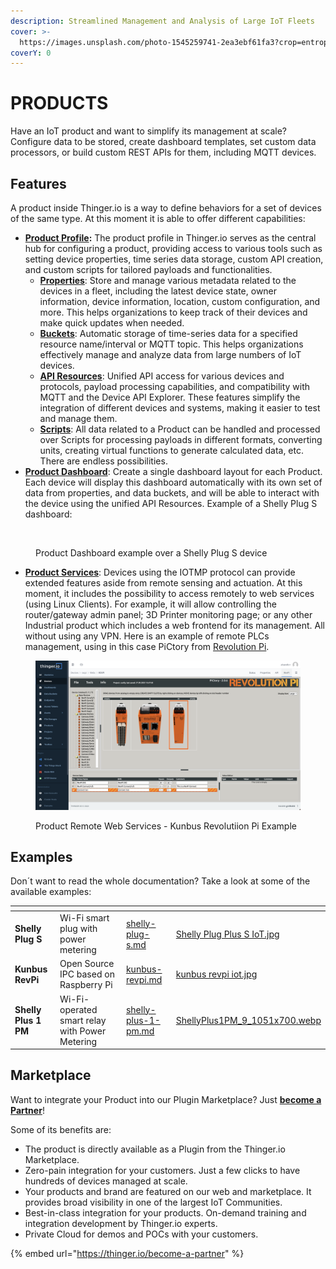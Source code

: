 ```yaml
---
description: Streamlined Management and Analysis of Large IoT Fleets
cover: >-
  https://images.unsplash.com/photo-1545259741-2ea3ebf61fa3?crop=entropy&cs=tinysrgb&fm=jpg&ixid=MnwxOTcwMjR8MHwxfHNlYXJjaHw1fHxpb3R8ZW58MHx8fHwxNjc1ODY3Nzky&ixlib=rb-4.0.3&q=80
coverY: 0
---
```


# PRODUCTS

Have an IoT product and want to simplify its management at scale? Configure data to be stored, create dashboard templates, set custom data processors, or build custom REST APIs for them, including MQTT devices.

## Features

A product inside Thinger.io is a way to define behaviors for a set of devices of the same type. At this moment it is able to offer different capabilities:

* [**Product Profile**](product-profile/)**:** The product profile in Thinger.io serves as the central hub for configuring a product, providing access to various tools such as setting device properties, time series data storage, custom API creation, and custom scripts for tailored payloads and functionalities.
  * [**Properties**](product-profile/properties.md): Store and manage various metadata related to the devices in a fleet, including the latest device state, owner information, device information, location, custom configuration, and more. This helps organizations to keep track of their devices and make quick updates when needed.
  * [**Buckets**](product-profile/buckets.md): Automatic storage of time-series data for a specified resource name/interval or MQTT topic. This helps organizations effectively manage and analyze data from large numbers of IoT devices.
  * [**API Resources**](product-profile/api-resources.md): Unified API access for various devices and protocols, payload processing capabilities, and compatibility with MQTT and the Device API Explorer. These features simplify the integration of different devices and systems, making it easier to test and manage them.
  * [**Scripts**](product-profile/scripts.md): All data related to a Product can be handled and processed over Scripts for processing payloads in different formats, converting units, creating virtual functions to generate calculated data, etc. There are endless possibilities.
* [**Product Dashboard**](product-dashboard.md): Create a single dashboard layout for each Product. Each device will display this dashboard automatically with its own set of data from properties, and data buckets, and will be able to interact with the device using the unified API Resources. Example of a Shelly Plug S dashboard:

<figure><img src="../../.gitbook/assets/image (55).png" alt=""><figcaption><p>Product Dashboard example over a Shelly Plug S device</p></figcaption></figure>

* [**Product Services**](product-dashboard.md): Devices using the IOTMP protocol can provide extended features aside from remote sensing and actuation. At this moment, it includes the possibility to access remotely to web services (using Linux Clients). For example, it will allow controlling the router/gateway admin panel; 3D Printer monitoring page; or any other Industrial product which includes a web frontend for its management. All without using any VPN. Here is an example of remote PLCs management, using in this case PiCtory from [Revolution Pi](https://revolutionpi.com/).

<figure><img src="../../.gitbook/assets/image (54).png" alt=""><figcaption><p>Product Remote Web Services - Kunbus Revolutiion Pi Example</p></figcaption></figure>

## Examples

Don´t want to read the whole documentation? Take a look at some of the available examples:

<table data-view="cards"><thead><tr><th></th><th></th><th data-hidden data-card-target data-type="content-ref"></th><th data-hidden data-card-cover data-type="files"></th></tr></thead><tbody><tr><td><strong>Shelly Plug S</strong></td><td>Wi-Fi smart plug with power metering</td><td><a href="examples/shelly-plug-s.md">shelly-plug-s.md</a></td><td><a href="../../.gitbook/assets/Shelly Plug Plus S IoT.jpg">Shelly Plug Plus S IoT.jpg</a></td></tr><tr><td><strong>Kunbus RevPi</strong></td><td>Open Source IPC based on Raspberry Pi</td><td><a href="examples/kunbus-revpi.md">kunbus-revpi.md</a></td><td><a href="../../.gitbook/assets/kunbus revpi iot.jpg">kunbus revpi iot.jpg</a></td></tr><tr><td><strong>Shelly Plus 1 PM</strong></td><td>Wi-Fi-operated smart relay with Power Metering</td><td><a href="examples/shelly-plus-1-pm.md">shelly-plus-1-pm.md</a></td><td><a href="../../.gitbook/assets/ShellyPlus1PM_9_1051x700.webp">ShellyPlus1PM_9_1051x700.webp</a></td></tr></tbody></table>

## Marketplace

Want to integrate your Product into our Plugin Marketplace? Just [**become a Partner**](https://thinger.io/become-a-partner)!

Some of its benefits are:

* The product is directly available as a Plugin from the Thinger.io Marketplace.&#x20;
* Zero-pain integration for your customers. Just a few clicks to have hundreds of devices managed at scale.
* Your products and brand are featured on our web and marketplace. It provides broad visibility in one of the largest IoT Communities.
* Best-in-class integration for your products. On-demand training and integration development by Thinger.io experts.
* Private Cloud for demos and POCs with your customers.

{% embed url="https://thinger.io/become-a-partner" %}
